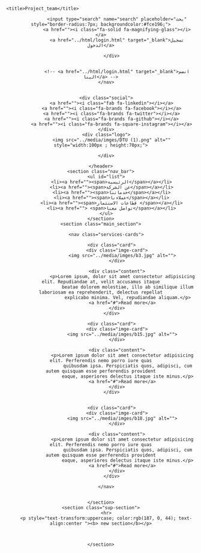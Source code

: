 <!DOCTYPE html>
<!DOCTYPE html
    PUBLIC "-//W3C//DTD XHTML 1.0 Transitional//EN" "http://www.w3.org/TR/xhtml1/DTD/xhtml1-transitional.dtd">
<!-- <html lang="ar" dir="rtl"> -->
<html lang="en" dir="ltr">

<head>
    <meta name="language" content="ES">
    <link rel="stylesheet" href="https://cdnjs.cloudflare.com/ajax/libs/font-awesome/6.2.1/css/all.min.css">
    <link rel="stylesheet" href="../css/index.master.css">
    <meta http-equiv="X-UA-Compatible" content="IE=edge">
    <meta name="viewport" content="width=device-width, initial-scale=1.0">
    <meta name="author" content="team">

    <title>Project_team</title>
</head>

<body>
    <header>
        <nav class="log">
            <div class="search">

                <input type="search" name="search" placeholder="بحث" style="border-radius:7px; backgroundcolor:#fce196;">
                <a href=""><i class="fa-solid fa-magnifying-glass"></i></a>
                <a href="../html/login.html" target="_blank">تسجيل الدخول</a>

            </div>

    
                <!-- <a href="../html/login.html" target="_blank">انضم الينا</a> -->
        </nav>


        <div class="social">
            <a href=""><i class="fab fa-linkedin"></i></a>
            <a href=""><i class="fa-brands fa-facebook"></i></a>
            <a href=""><i class="fa-brands fa-twitter"></i></a>
            <a href=""><i class="fa-brands fa-github"></i></a>
            <a href=""><i class="fa-brands fa-square-instagram"></i></a>
        </div>
        <div class="logo">
            <img src="../media/imges/DTU (1).png" alt="" style="width:100px ; height:70px;">

        </div>

    </header>
    <section class="nav_bar">
        <ul id="list">
            <li><a href=""><span>الرئيسية</span></a></li>
            <li><a href=""><span>عن الشركة</span></a></li>
            <li><a href=""><span>خدماتنا</span></a></li>
            <li><a href=""><span>عملاءنا</span></a></li>
            <li><a href=""><span>قطاعات الاستثمار </span></a></li>
            <li><a href=""> <span>تواصل معنا</span></a></li>
        </ul>
    </section>
    <section class="main_section">

        <nav class="services-cards">

            <div class="card">
                <div class="imge-card">
                    <img src="../media/imges/b3.jpg" alt="">
                </div>

                <div class="content">
                    <p>Lorem ipsum, dolor sit amet consectetur adipisicing elit. Repudiandae at, velit accusamus itaque
                        beatae dolorem molestiae, illo ab similique illum laboriosam ea reprehenderit, delectus repellat
                        explicabo minima. Vel, repudiandae aliquam.</p>
                    <a href="#">Read more</a>
                </div>
            </div>

            <div class="card">
                <div class="imge-card">
                    <img src="../media/imges/b15.jpg" alt="">
                </div>

                <div class="content">
                    <p>Lorem ipsum dolor sit amet consectetur adipisicing elit. Perferendis nemo porro iure quas
                        quibusdam ipsa. Perspiciatis quos, adipisci, cum autem quisquam esse perferendis provident
                        eaque, asperiores delectus itaque iste minus.</p>
                    <a href="#">Read more</a>
                </div>
            </div>


            <div class="card">
                <div class="imge-card">
                    <img src="../media/imges/b18.jpg" alt="">
                </div>

                <div class="content">
                    <p>Lorem ipsum dolor sit amet consectetur adipisicing elit. Perferendis nemo porro iure quas
                        quibusdam ipsa. Perspiciatis quos, adipisci, cum autem quisquam esse perferendis provident
                        eaque, asperiores delectus itaque iste minus.</p>
                    <a href="#">Read more</a>
                </div>
            </div>

        </nav>


    </section>
    <section class="sup-section">
        <hr>
        <p style="text-transform:uppercase; color:rgb(187, 0, 44); text-align:center "><b> new section</b></p>



    </section>
</body>

</html>
